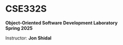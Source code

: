 # CSE332S

**Object-Oriented Software Development Laboratory**  
**Spring 2025**  

Instructor: **Jon Shidal**
